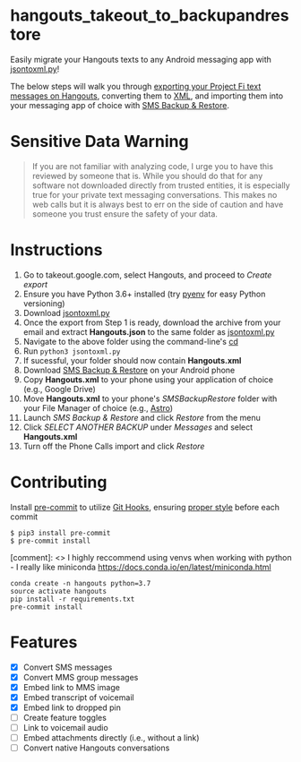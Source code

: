 # hangouts_takeout_to_backupandrestore
Easily migrate your Hangouts texts to any Android messaging app with [jsontoxml.py](jsontoxml.py)!

The below steps will walk you through [exporting your Project Fi text messages on Hangouts](https://takeout.google.com), converting them to [XML](https://synctech.com.au/sms-backup-restore/fields-in-xml-backup-files/), and importing them into your messaging app of choice with [SMS Backup & Restore](https://play.google.com/store/apps/details?id=com.riteshsahu.SMSBackupRestore).

# Sensitive Data Warning
>If you are not familiar with analyzing code, I urge you to have this reviewed by someone that is. While you should do that for any software not downloaded directly from trusted entities, it is especially true for your private text messaging conversations. This makes no web calls but it is always best to err on the side of caution and have someone you trust ensure the safety of your data.

# Instructions
1. Go to takeout.google.com, select Hangouts, and proceed to _Create export_
2. Ensure you have Python 3.6+ installed (try [pyenv](https://realpython.com/intro-to-pyenv/) for easy Python versioning)
3. Download [jsontoxml.py](jsontoxml.py)
4. Once the export from Step 1 is ready, download the archive from your email and extract **Hangouts.json** to the same folder as [jsontoxml.py](jsontoxml.py)
5. Navigate to the above folder using the command-line's [cd](https://en.wikipedia.org/wiki/Cd_(command)#Usage)
6. Run `python3 jsontoxml.py`
7. If sucessful, your folder should now contain **Hangouts.xml**
8. Download [SMS Backup & Restore](https://play.google.com/store/apps/details?id=com.riteshsahu.SMSBackupRestore) on your Android phone
9. Copy **Hangouts.xml** to your phone using your application of choice (e.g., Google Drive)
10. Move **Hangouts.xml** to your phone's _SMSBackupRestore_ folder with your File Manager of choice (e.g., [Astro](https://play.google.com/store/apps/details?id=com.metago.astro))
11. Launch _SMS Backup & Restore_ and click _Restore_ from the menu
12. Click _SELECT ANOTHER BACKUP_ under _Messages_ and select **Hangouts.xml**
13. Turn off the Phone Calls import and click _Restore_

# Contributing
Install [pre-commit](https://pre-commit.com/) to utilize [Git Hooks](https://git-scm.com/book/en/v2/Customizing-Git-Git-Hooks), ensuring [proper style](https://www.python.org/dev/peps/pep-0008/) before each commit
```console
$ pip3 install pre-commit
$ pre-commit install
```


[comment]: <> I highly reccommend using venvs when working with python - I really like miniconda https://docs.conda.io/en/latest/miniconda.html

```
conda create -n hangouts python=3.7
source activate hangouts
pip install -r requirements.txt
pre-commit install
```

# Features
- [x] Convert SMS messages
- [x] Convert MMS group messages
- [x] Embed link to MMS image
- [x] Embed transcript of voicemail
- [x] Embed link to dropped pin
- [ ] Create feature toggles
- [ ] Link to voicemail audio
- [ ] Embed attachments directly (i.e., without a link)
- [ ] Convert native Hangouts conversations
